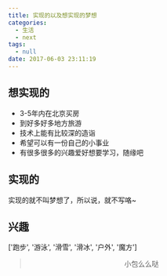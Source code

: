 ```yaml
---
title: 实现的以及想实现的梦想
categories:
  - 生活
  - next
tags:
  - null
date: 2017-06-03 23:11:19
---
```

## 想实现的
- 3-5年内在北京买房
- 到好多好多地方旅游
- 技术上能有比较深的造诣
- 希望可以有一份自己的小事业
- 有很多很多的兴趣爱好想要学习，随缘吧

## 实现的
实现的就不叫梦想了，所以说，就不写咯~

## 兴趣
['跑步', '游泳', '滑雪', '滑冰', '户外', '魔方']


><div align=center>小包么么哒</div>